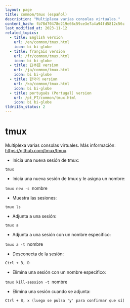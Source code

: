 ```yaml
---
layout: page
title: common/tmux (español)
description: "Multiplexa varias consolas virtuales."
content_hash: fb78d70478e219e66c59ce3e7a4a94fd5812c56c
last_modified_at: 2023-11-12
related_topics:
  - title: English version
    url: /en/common/tmux.html
    icon: bi bi-globe
  - title: français version
    url: /fr/common/tmux.html
    icon: bi bi-globe
  - title: 日本語 version
    url: /ja/common/tmux.html
    icon: bi bi-globe
  - title: 한국어 version
    url: /ko/common/tmux.html
    icon: bi bi-globe
  - title: português (Portugal) version
    url: /pt_PT/common/tmux.html
    icon: bi bi-globe
tldri18n_status: 2
---
```

# tmux

Multiplexa varias consolas virtuales.
Más información: <https://github.com/tmux/tmux>.

- Inicia una nueva sesión de tmux:

`tmux`

- Inicia una nueva sesión de tmux y le asigna un nombre:

`tmux new -s `<span class="tldr-var badge badge-pill bg-dark-lm bg-white-dm text-white-lm text-dark-dm font-weight-bold">nombre</span>

- Muestra las sesiones:

`tmux ls`

- Adjunta a una sesión:

`tmux a`

- Adjunta a una sesión con un nombre específico:

`tmux a -t `<span class="tldr-var badge badge-pill bg-dark-lm bg-white-dm text-white-lm text-dark-dm font-weight-bold">nombre</span>

- Desconecta de la sesión:

`Ctrl + B, D`

- Elimina una sesión con un nombre específico:

`tmux kill-session -t `<span class="tldr-var badge badge-pill bg-dark-lm bg-white-dm text-white-lm text-dark-dm font-weight-bold">nombre</span>

- Elimina una sesión cuando se adjunta:

`Ctrl + B, x (luego se pulsa 'y' para confirmar que sí)`
